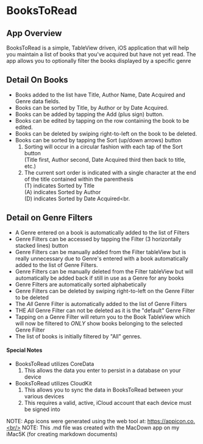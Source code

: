 # BooksToRead
## App Overview
BooksToRead is a simple, TableView driven, iOS application that will help you maintain a list of books that you've acquired but have not yet read. The app allows you to optionally filter the books displayed by a specific genre<br/>
## Detail On Books
- Books added to the list have Title, Author Name, Date Acquired and Genre data fields.<br/>
- Books can be sorted by Title, by Author or by Date Acquired.<br/>
- Books can be added by tapping the Add (plus sign) button.<br/>
- Books can be edited by tapping on the row containing the book to be edited.<br/>
- Books can be deleted by swiping right-to-left on the book to be deleted.<br/>
- Books can be sorted by tapping the Sort (up/down arrows) button<ol>
- Sorting will occur in a circular fashion with each tap of the Sort button<br>
(Title first, Author second, Date Acquired third then back to title, etc.)<br>
- The current sort order is indicated with a single character at the end of the title contained within the parenthesis<br>
(T) indicates Sorted by Title<br>
(A) indicates Sorted by Author<br>
(D) indicates Sorted by Date Acquired<br.

## Detail on Genre Filters
- A Genre entered on a book is automatically added to the list of Filters
- Genre Filters can be accessed by tapping the Filter (3 horizontally stacked lines) button
- Genre Filters can be manually added from the Filter tableView but is really unnecessary due to Genre's entered with a book automatically added to the list of Genre Filters.
- Genre Filters can be manually deleted from the Filter tableView but will automatically be added back if still in use as a Genre for any books
- Genre Filters are automatically sorted alphabetically
- Genre Filters can be deleted by swiping right-to-left on the Genre Filter to be deleted
- The *All* Genre Filter is automatically added to the list of Genre Filters
- THE *All* Genre Filter can not be deleted as it is the "default" Genre Filter
- Tapping on a Genre Filter will return you to the Book TableView which will now be filtered to *ONLY* show books belonging to the selected Genre Filter
- The list of books is initially filtered by "All" genres.<br/>

#### Special Notes
- BooksToRead utilizes CoreData<ol>
- This allows the data you enter to persist in a database on your device</ol>
- BooksToRead utilizes CloudKit<ol>
- This allows you to sync the data in BooksToRead between your various devices
- This requires a valid, active, iCloud account that each device must be signed into</ol>

NOTE:  App icons were generated using the web tool at: https://appicon.co.<br/>
NOTE:  This .md file was created with the MacDown app on my iMac5K (for creating markdown documents)
